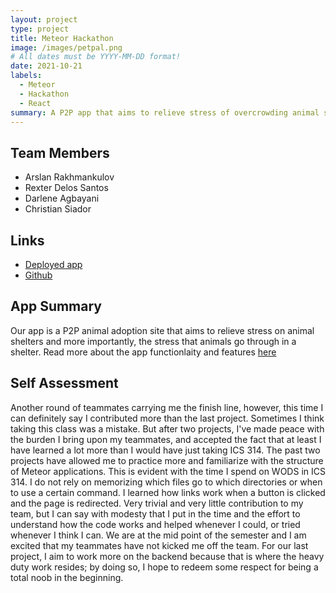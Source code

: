 ```yaml
---
layout: project
type: project
title: Meteor Hackathon
image: /images/petpal.png
# All dates must be YYYY-MM-DD format!
date: 2021-10-21
labels:
  - Meteor
  - Hackathon
  - React
summary: A P2P app that aims to relieve stress of overcrowding animal shelters and also the stress that animals go through being admitted to a shelter.
---
```


## Team Members
- Arslan Rakhmankulov
- Rexter Delos Santos
- Darlene Agbayani
- Christian Siador

## Links
- [Deployed app](https://petpal.meteorapp.com/)
- [Github](https://github.com/team404-Meteor/PetPal)

## App Summary
Our app is a P2P animal adoption site that aims to relieve stress on animal shelters and more importantly, the stress that animals go through in a shelter. Read more about the app functionlaity and features [here](https://team404-meteor.github.io/PetPal/)

## Self Assessment
Another round of teammates carrying me the finish line, however, this time I can definitely say I contributed more than the last project. Sometimes I think taking this class was a mistake. But after two projects, I've made peace with the burden I bring upon my teammates, and accepted the fact that at least I have learned a lot more than I would have just taking ICS 314. The past two projects have allowed me to practice more and familiarize with the structure of Meteor applications. This is evident with the time I spend on WODS in ICS 314. I do not rely on memorizing which files go to which directories or when to use a certain command. I learned how links work when a button is clicked and the page is redirected. Very trivial and very little contribution to my team, but I can say with modesty that I put in the time and the effort to understand how the code works and helped whenever I could, or tried whenever I think I can. We are at the mid point of the semester and I am excited that my teammates have not kicked me off the team. For our last project, I aim to work more on the backend because that is where the heavy duty work resides; by doing so, I hope to redeem some respect for being a total noob in the beginning. 
